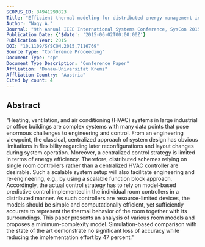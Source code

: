 ```yaml
---
SCOPUS_ID: 84941299823
Title: "Efficient thermal modeling for distributed energy management in industrial buildings"
Author: "Nagy A."
Journal: "9th Annual IEEE International Systems Conference, SysCon 2015 - Proceedings"
Publication Date: {'$date': '2015-06-02T00:00:00Z'}
Publication Year: 2015
DOI: "10.1109/SYSCON.2015.7116769"
Source Type: "Conference Proceeding"
Document Type: "cp"
Document Type Description: "Conference Paper"
Affliation: "Donau-Universität Krems"
Affliation Country: "Austria"
Cited by count: 4
---
```


## Abstract
"Heating, ventilation, and air conditioning (HVAC) systems in large industrial or office buildings are complex systems with many data points that pose enormous challenges to engineering and control. From an engineering viewpoint, the classical, centralized approach of system design has obvious limitations in flexibility regarding later reconfigurations and layout changes during system operation. Moreover, a centralized control strategy is limited in terms of energy efficiency. Therefore, distributed schemes relying on single room controllers rather than a centralized HVAC controller are desirable. Such a scalable system setup will also facilitate engineering and re-engineering, e.g., by using a scalable function block approach. Accordingly, the actual control strategy has to rely on model-based predictive control implemented in the individual room controllers in a distributed manner. As such controllers are resource-limited devices, the models should be simple and computationally efficient, yet sufficiently accurate to represent the thermal behavior of the room together with its surroundings. This paper presents an analysis of various room models and proposes a minimum-complexity model. Simulation-based comparison with the state of the art demonstrate no significant loss of accuracy while reducing the implementation effort by 47 percent."
